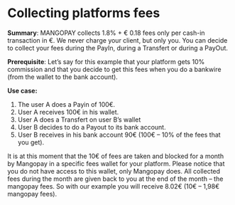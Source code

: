 # Collecting platforms fees
**Summary**: MANGOPAY collects 1.8% + € 0.18 fees only per cash-in transaction in €. We never charge your client, but only you. You can decide to collect your fees during the PayIn, during a Transfert or during a PayOut.

**Prerequisite**: Let’s say for this example that your platform gets 10% commission and that you decide to get this fees when you do a bankwire (from the wallet to the bank account).

**Use case:**
1. The user A does a Payin of 100€.
2. User A receives 100€ in his wallet.
3. User A does a Transfert on user B’s wallet
3. User B decides to do a Payout to its bank account.
4. User B receives in his bank account 90€ (100€ – 10% of the fees that you get).

It is at this moment that the 10€ of fees are taken and blocked for a month by Mangopay in a specific fees wallet for your platform. Please notice that you do not have access to this wallet, only Mangopay does.
All collected fees during the month are given back to you at the end of the month – the mangopay fees.
So with our example you will receive 8.02€ (10€ – 1,98€ mangopay fees).